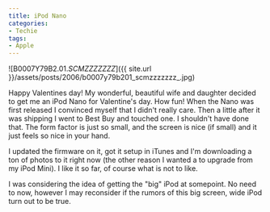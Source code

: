 ```yaml
---
title: iPod Nano
categories:
- Techie
tags:
- Apple
---
```


![B0007Y79B2.01._SCMZZZZZZZ_]({{ site.url }}/assets/posts/2006/b0007y79b201_scmzzzzzzz_.jpg)

Happy Valentines day! My wonderful, beautiful wife and daughter decided to get me an iPod Nano for Valentine's day. How fun! When the Nano was first released I convinced myself that I didn't really care. Then a little after it was shipping I went to Best Buy and touched one. I shouldn't have done that. The form factor is just so small, and the screen is nice (if small) and it just feels so nice in your hand.

I updated the firmware on it, got it setup in iTunes and I'm downloading a ton of photos to it right now (the other reason I wanted a to upgrade from my iPod Mini). I like it so far, of course what is not to like.

I was considering the idea of getting the "big" iPod at somepoint. No need to now, however I may reconsider if the rumors of this big screen, wide iPod turn out to be true.
